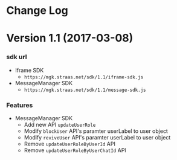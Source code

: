 # Change Log

<a name="1.1-release"></a>
# Version 1.1 (2017-03-08)

### sdk url

* Iframe SDK
	- `https://mgk.straas.net/sdk/1.1/iframe-sdk.js`
* MessageManager SDK
	-	`https://mgk.straas.net/sdk/1.1/message-sdk.js`

### Features
* MessageManager SDK
	- Add new API `updateUserRole`
	- Modify `blockUser` API's paramter userLabel to user object
	- Modify `reviveUser` API's paramter userLabel to user object
	- Remove `updateUserRoleByUserId` API
	- Remove `updateUserRoleByUserChatId` API
